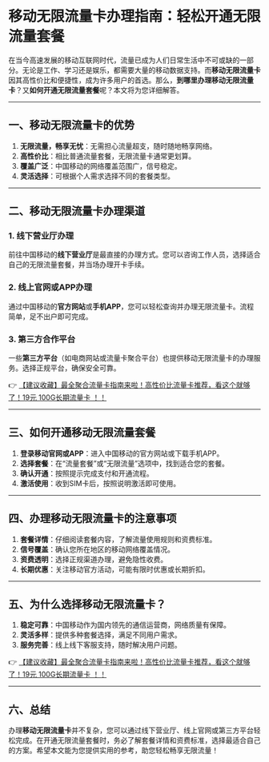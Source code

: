 # 移动无限流量卡办理指南：轻松开通无限流量套餐

在当今高速发展的移动互联网时代，流量已成为人们日常生活中不可或缺的一部分。无论是工作、学习还是娱乐，都需要大量的移动数据支持。而**移动无限流量卡**因其高性价比和便捷性，成为许多用户的首选。那么，**到哪里办理移动无限流量卡**？又**如何开通无限流量套餐**呢？本文将为您详细解答。

---

## 一、移动无限流量卡的优势

1. **无限流量，畅享无忧**：无需担心流量超支，随时随地畅享网络。
2. **高性价比**：相比普通流量套餐，无限流量卡通常更划算。
3. **覆盖广泛**：中国移动的网络覆盖范围广，信号稳定。
4. **灵活选择**：可根据个人需求选择不同的套餐类型。

---

## 二、移动无限流量卡办理渠道

### 1. 线下营业厅办理
前往中国移动的**线下营业厅**是最直接的办理方式。您可以咨询工作人员，选择适合自己的无限流量套餐，并当场办理开卡手续。

### 2. 线上官网或APP办理
通过中国移动的**官方网站**或**手机APP**，您可以轻松查询并办理无限流量卡。流程简单，足不出户即可完成。

### 3. 第三方合作平台
一些**第三方平台**（如电商网站或流量卡聚合平台）也提供移动无限流量卡的办理服务。选择正规平台，确保安全可靠。

👉 [【建议收藏】最全聚合流量卡指南来啦！高性价比流量卡推荐，看这个就够了！19元 100G长期流量卡 ！！](https://bit.ly/Liuliangka)

---

## 三、如何开通移动无限流量套餐

1. **登录移动官网或APP**：进入中国移动的官方网站或下载手机APP。
2. **选择套餐**：在“流量套餐”或“无限流量”选项中，找到适合您的套餐。
3. **确认开通**：按照提示完成支付和开通流程。
4. **激活使用**：收到SIM卡后，按照说明激活即可使用。

---

## 四、办理移动无限流量卡的注意事项

1. **套餐详情**：仔细阅读套餐内容，了解流量使用规则和资费标准。
2. **信号覆盖**：确认您所在地区的移动网络覆盖情况。
3. **资费透明**：选择正规渠道办理，避免隐性收费。
4. **长期优惠**：关注移动官方活动，可能有限时优惠或长期折扣。

---

## 五、为什么选择移动无限流量卡？

1. **稳定可靠**：中国移动作为国内领先的通信运营商，网络质量有保障。
2. **灵活多样**：提供多种套餐选择，满足不同用户需求。
3. **服务完善**：线上线下客服支持，随时解决用户问题。

👉 [【建议收藏】最全聚合流量卡指南来啦！高性价比流量卡推荐，看这个就够了！19元 100G长期流量卡 ！！](https://bit.ly/Liuliangka)

---

## 六、总结

办理**移动无限流量卡**并不复杂，您可以通过线下营业厅、线上官网或第三方平台轻松完成。在开通无限流量套餐时，务必了解套餐详情和资费标准，选择最适合自己的方案。希望本文能为您提供实用的参考，助您轻松畅享无限流量！